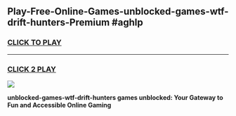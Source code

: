 
## Play-Free-Online-Games-unblocked-games-wtf-drift-hunters-Premium #aghlp
<h3>
<a href="https://premium.freeplayer.one?title=unblocked-games-wtf-drift-hunters&ref=8M">CLICK TO PLAY</a></h3>
<hr>

<h3>
<a href="https://premium.freeplayer.one?title=unblocked-games-wtf-drift-hunters&ref=8M">CLICK 2 PLAY</a>
  
</h3>

<a href="https://premium.freeplayer.one?title=unblocked-games-wtf-drift-hunters&ref=8M"><img src="https://clearcache.store/games.png"></a>


**unblocked-games-wtf-drift-hunters games unblocked: Your Gateway to Fun and Accessible Online Gaming**
